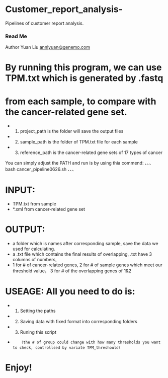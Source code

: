 # Customer_report_analysis-
Pipelines of customer report analysis. 

### Read Me

Author Yuan Liu <annlyuan@genemo.com>

# By running this program, we can use TPM.txt which is generated by .fastq 
# from each sample, to compare with the cancer-related gene set.

- 1. project_path is the folder will save the output files
- 2. sample_path is the folder of TPM.txt file for each sample
- 3. reference_path is the cancer-related gene sets of 17 types of cancer

You can simply adjust the PATH and run is by using thia commend:
、、、
bash cancer_pipeline0626.sh
、、、

# INPUT: 
- TPM.txt from sample
- *.xml from cancer-related gene set

# OUTPUT: 
- a folder which is names after corresponding sample, save the data we used for calculating.
- a .txt file which contains the final results of overlapping, .txt have 3 columns of numbers, 
- 1 for # of cancer-related genes, 2 for # of sample genes which meet our threshold value，
3 for # of the overlapping genes of 1&2 

# USEAGE: All you need to do is: 
- 1. Setting the paths 
- 2. Saving data with fixed format into corresponding folders
- 3. Runing this script
-        （the # of group could change with how many thresholds you want to check, controllsed by variate TPM_threshould）

# Enjoy!
